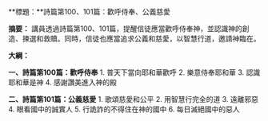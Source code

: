 **標題：**詩篇第100、101篇：歡呼侍奉、公義慈愛

**摘要：**
講員透過詩篇第100、101篇，提醒信徒應當歡呼侍奉神，並認識神的創造、揀選和救贖。同時，信徒也應當追求公義和慈愛，以智慧行道，邀請神臨在。

**大綱：**

**一、詩篇第100篇：歡呼侍奉**
    1. 普天下當向耶和華歡呼
    2. 樂意侍奉耶和華
    3. 認識耶和華是神
    4. 感謝讚美進入神的殿

**二、詩篇第101篇：公義慈愛**
    1. 歌頌慈愛和公平
    2. 用智慧行完全的道
    3. 遠離邪惡
    4. 眼看國中的誠實人
    5. 行詭詐的不得住在神的國中
    6. 每日滅絕國中的惡人